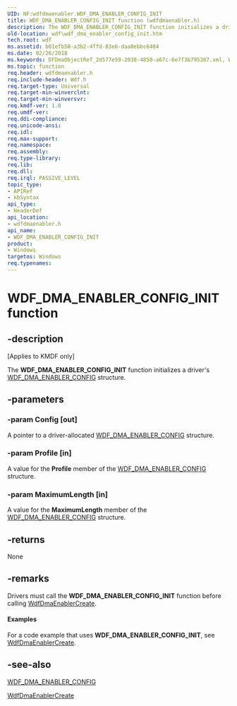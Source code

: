 ```yaml
---
UID: NF:wdfdmaenabler.WDF_DMA_ENABLER_CONFIG_INIT
title: WDF_DMA_ENABLER_CONFIG_INIT function (wdfdmaenabler.h)
description: The WDF_DMA_ENABLER_CONFIG_INIT function initializes a driver's WDF_DMA_ENABLER_CONFIG structure.
old-location: wdf\wdf_dma_enabler_config_init.htm
tech.root: wdf
ms.assetid: b01efb50-a3b2-4ffd-83e6-daa0ebbc6484
ms.date: 02/26/2018
ms.keywords: DFDmaObjectRef_2d577e59-2038-4850-a67c-6e7f3b795387.xml, WDF_DMA_ENABLER_CONFIG_INIT, WDF_DMA_ENABLER_CONFIG_INIT function, kmdf.wdf_dma_enabler_config_init, wdf.wdf_dma_enabler_config_init, wdfdmaenabler/WDF_DMA_ENABLER_CONFIG_INIT
ms.topic: function
req.header: wdfdmaenabler.h
req.include-header: Wdf.h
req.target-type: Universal
req.target-min-winverclnt: 
req.target-min-winversvr: 
req.kmdf-ver: 1.0
req.umdf-ver: 
req.ddi-compliance: 
req.unicode-ansi: 
req.idl: 
req.max-support: 
req.namespace: 
req.assembly: 
req.type-library: 
req.lib: 
req.dll: 
req.irql: PASSIVE_LEVEL
topic_type:
- APIRef
- kbSyntax
api_type:
- HeaderDef
api_location:
- wdfdmaenabler.h
api_name:
- WDF_DMA_ENABLER_CONFIG_INIT
product:
- Windows
targetos: Windows
req.typenames: 
---
```


# WDF_DMA_ENABLER_CONFIG_INIT function


## -description


<p class="CCE_Message">[Applies to KMDF only]</p>

The <b>WDF_DMA_ENABLER_CONFIG_INIT</b> function initializes a driver's <a href="https://docs.microsoft.com/windows-hardware/drivers/ddi/content/wdfdmaenabler/ns-wdfdmaenabler-_wdf_dma_enabler_config">WDF_DMA_ENABLER_CONFIG</a> structure.


## -parameters




### -param Config [out]

A pointer to a driver-allocated <a href="https://docs.microsoft.com/windows-hardware/drivers/ddi/content/wdfdmaenabler/ns-wdfdmaenabler-_wdf_dma_enabler_config">WDF_DMA_ENABLER_CONFIG</a> structure.


### -param Profile [in]

A value for the <b>Profile</b> member of the <a href="https://docs.microsoft.com/windows-hardware/drivers/ddi/content/wdfdmaenabler/ns-wdfdmaenabler-_wdf_dma_enabler_config">WDF_DMA_ENABLER_CONFIG</a> structure.


### -param MaximumLength [in]

A value for the <b>MaximumLength</b> member of the <a href="https://docs.microsoft.com/windows-hardware/drivers/ddi/content/wdfdmaenabler/ns-wdfdmaenabler-_wdf_dma_enabler_config">WDF_DMA_ENABLER_CONFIG</a> structure.


## -returns



None




## -remarks



Drivers must call the <b>WDF_DMA_ENABLER_CONFIG_INIT</b> function before calling <a href="https://docs.microsoft.com/windows-hardware/drivers/ddi/content/wdfdmaenabler/nf-wdfdmaenabler-wdfdmaenablercreate">WdfDmaEnablerCreate</a>. 


#### Examples

For a code example that uses <b>WDF_DMA_ENABLER_CONFIG_INIT</b>, see <a href="https://docs.microsoft.com/windows-hardware/drivers/ddi/content/wdfdmaenabler/nf-wdfdmaenabler-wdfdmaenablercreate">WdfDmaEnablerCreate</a>.

<div class="code"></div>



## -see-also




<a href="https://docs.microsoft.com/windows-hardware/drivers/ddi/content/wdfdmaenabler/ns-wdfdmaenabler-_wdf_dma_enabler_config">WDF_DMA_ENABLER_CONFIG</a>



<a href="https://docs.microsoft.com/windows-hardware/drivers/ddi/content/wdfdmaenabler/nf-wdfdmaenabler-wdfdmaenablercreate">WdfDmaEnablerCreate</a>
 

 

